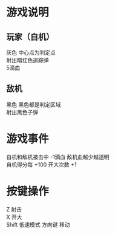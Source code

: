 # 游戏说明
## 玩家（自机）
灰色 中心点为判定点  
射出暗红色追踪弹  
5滴血
## 敌机
黑色 黑色都是判定区域  
射出黑色子弹  
# 游戏事件
自机和敌机被击中 -1滴血
敌机血越少越透明  
自机得分每 +100 开大次数 +1  
# 按键操作
Z 射击  
X 开大  
Shift 低速模式
方向键 移动
